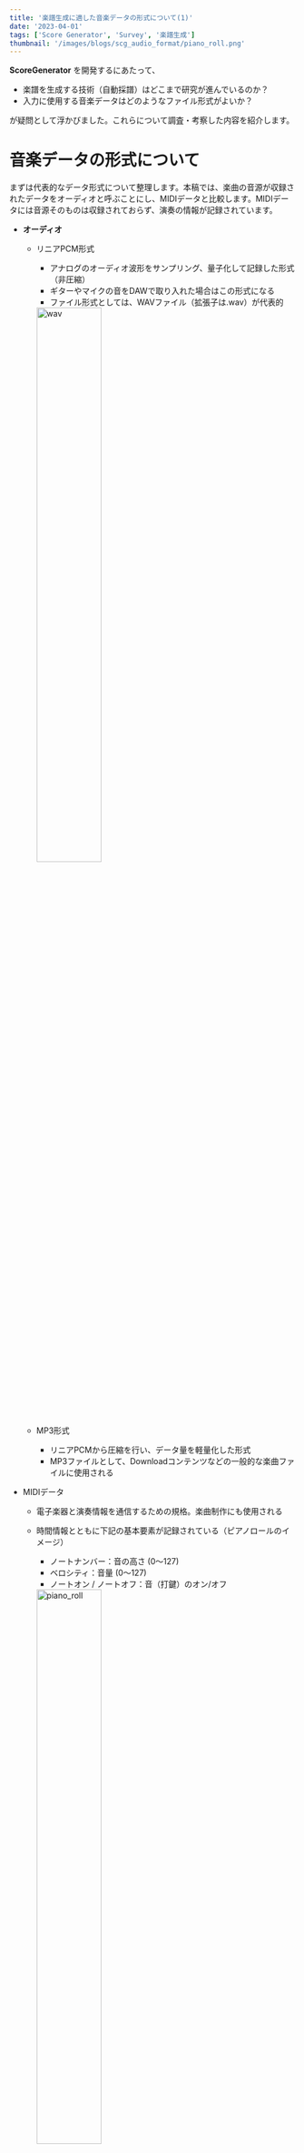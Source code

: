 ```yaml
---
title: '楽譜生成に適した音楽データの形式について(1)'
date: '2023-04-01'
tags: ['Score Generator', 'Survey', '楽譜生成']
thumbnail: '/images/blogs/scg_audio_format/piano_roll.png'
---
```


**ScoreGenerator** を開発するにあたって、

- 楽譜を生成する技術（自動採譜）はどこまで研究が進んでいるのか？
- 入力に使用する音楽データはどのようなファイル形式がよいか？

が疑問として浮かびました。これらについて調査・考察した内容を紹介します。

# 音楽データの形式について
まずは代表的なデータ形式について整理します。本稿では、楽曲の音源が収録されたデータをオーディオと呼ぶことにし、MIDIデータと比較します。MIDIデータには音源そのものは収録されておらず、演奏の情報が記録されています。

- **オーディオ**
  - リニアPCM形式
    - アナログのオーディオ波形をサンプリング、量子化して記録した形式（非圧縮）
    - ギターやマイクの音をDAWで取り入れた場合はこの形式になる
    - ファイル形式としては、WAVファイル（拡張子は.wav）が代表的
    <img src="/images/blogs/scg_audio_format/wav.png" alt="wav" width="50%">

  - MP3形式
    - リニアPCMから圧縮を行い、データ量を軽量化した形式
    - MP3ファイルとして、Downloadコンテンツなどの<span class="blue-text">一般的な楽曲ファイルに使用される</span>

- MIDIデータ
  - 電子楽器と演奏情報を通信するための規格。楽曲制作にも使用される
  - 時間情報とともに下記の基本要素が記録されている（ピアノロールのイメージ）
    - ノートナンバー：音の高さ (0～127)
    - ベロシティ：音量 (0～127)
    - ノートオン / ノートオフ：音（打鍵）のオン/オフ
    <img src="/images/blogs/scg_audio_format/piano_roll.png" alt="piano_roll" width="50%">

  - オーディオと比較して<span class="blue-text">データサイズが相当軽量である</span>
  - <span class="red-text">データとして入手が難しい</span>

# 楽譜データの形式について（省略）
楽譜データについては他の記事で説明するとして、ここでは詳細を省略しますが、MusicXMLというフォーマットやABC記譜法という形式で表現されることが一般的です。

- MucsicXML: https://www.w3.org/2021/06/musicxml40/
- ABC記譜法: https://abcnotation.com/wiki/abc:standard:v2.1

# どのデータ形式から楽譜データを生成するか
## １．オーディオ（WAV or MP3) から楽譜データを直接生成する
MP3ファイルであれば一般的に流通しているため、例えば「MP3を入力としてMusicXMLが出力される」ような技術があれば最も良いと考えていたのですが、<span class="red-text">そのような例は見つかりませんでした</span>。

MP3と比べると、非圧縮のWAVの方が入力に適していそうです。しかし、同様に、楽譜データを直接生成する（WAVとMusicXMLを紐づけて学習させる、WAVと楽譜の画像を紐づけて学習させる）例は見当たらず。想定はしていましたが、このようなダイナミックな手法は<span class="red-text">ハードルが高いようです</span>。

## ２．MIDIから楽譜データを生成する
MIDIは演奏情報を示しているため、<span class="blue-text">楽譜との親和性が高い</span>ことが分かりました。MIDIの場合、機械学習や推定は不要で、ルールに基づいて楽譜に変換することになるため、<span class="blue-text">より正確な結果が得られる</span>と考えられます。

MIDIをMusicXMLに変換する開発記事は複数ヒットします。また、自動作曲や楽曲特徴分類といった別の音楽系の機械学習トピックでも、MIDIが入力に使われることが多いことが分かりました。

しかし、<span class="red-text">データとして入手するのが難しい</span>というデメリットは残ったままです。

## ３．オーディオからMIDI経由で楽譜データを生成する
オーディオをMIDIに変換できれば、２と組み合わせて楽譜データが生成できると考えられます。データの入手のしやすさを考慮して、オーディオからMIDIへの変換技術についても調べました。

### 3-1．音高推定
オーディオには音の高さ情報が直接的には記録されていません。オーディオ ⇒ MIDIの変換以前に、「音の高さを推定する」こと自体が研究の一分野になっています。

短時間の音の波形に対しては古くからフーリエ解析が主流となっています。近年では**librosa**というツールが便利で、機械学習時の前処理としても使用されています。librosaでwavファイルを解析し、得たスペクトログラムの画像に対して学習を行うことで、画像解析的アプローチで音の特徴量を学習させることができます。
<img src="/images/blogs/scg_audio_format/librosa.png" alt="librosa" width="50%">


librosa: https://librosa.org/doc/latest/index.html

解析対象の音の区間が長くなると難易度は上がります。2019年頃の論文でも、隠れマルコフモデルというキーワードの入った論文が数多くヒットしました。個人的には、この分野は近年までDeep Learningのアプローチは少なかったという印象を受けました。

### 3-2. GOOGLE MAGENTA (2018)
Google MagentaはアートにDeep Learningを活用するプロジェクトです。この中に、**“Onsets and Frames”**という自動採譜のテーマがあります。

Onsets and Framesでは、ソロのピアノ楽曲の演奏情報 (MIDI) と実際に演奏した音源(WAV)のデータセット (MAESTROデータセット) が公開されており、この組み合わせを**Wave2Mid2Wave**と呼ばれる手法で学習させることで、<span class="blue-text">WAV ⇒ MIDIの変換精度を大きく向上</span>させています。

<img src="/images/blogs/scg_audio_format/magenta.png" alt="magenta" width="50%">
Google Magenta: [https://magenta.tensorflow.org](https://magenta.tensorflow.org)

Onsets and Frames: [https://magenta.tensorflow.org/onsets-frames](https://magenta.tensorflow.org/onsets-frames)

### 3-3. DAWのAUDIO TO MIDI 機能
オーディオ⇒MIDIについては、フリーソフトが複数配布されていたり、DAW (音楽制作ソフト)の一機能として装備されていたり、とツールとして使えるようになっているものも多くあります。中でも、Ableton LiveのMIDI変換機能が有名であるため、リンクを紹介しておきます。

オーディオをMIDIに変換する| Ableton Live: https://www.ableton.com/ja/manual/converting-audio-to-midi/

# まとめ
サーベイにより、周辺知識について理解が深まりました。オーディオ⇒MIDIの変換については、精度が出ていることは分かったのですが、自分たちのプロジェクトには組み込みにくいだろうと判断し、**ScoreGenerator**では**MIDIを入力データに使用**することにしました。
